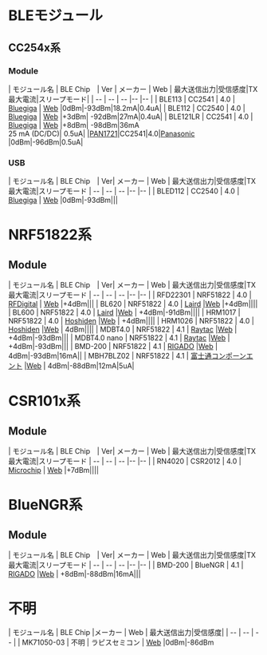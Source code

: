 # BLEモジュール

## CC254x系



### Module

| モジュール名 | BLE Chip　| Ver | メーカー | Web | 最大送信出力|受信感度|TX最大電流|スリープモード|
| -- | -- | -- |-- |-- |
| BLE113 | CC2541 | 4.0 | [Bluegiga](http://www.bluegiga.com/) | [Web](https://www.bluegiga.com/en-US/products/ble113-bluetooth-smart-module/) |0dBm|-93dBm|18.2mA|0.4uA|
| BLE112 | CC2540 | 4.0 | [Bluegiga](http://www.bluegiga.com/) | [Web](https://www.bluegiga.com/en-US/products/ble112-bluetooth-smart-module/) |+3dBm| -92dBm|27mA|0.4uA|
| BLE121LR | CC2541 | 4.0 | [Bluegiga](http://www.bluegiga.com/) | [Web](https://www.bluegiga.com/en-US/products/ble121lr-bluetooth-smart-long/) |+8dBm| -98dBm|36mA<br>25 mA (DC/DC)| 0.5uA|
|[PAN1721](http://na.industrial.panasonic.com/products/wireless-connectivity/bluetooth/bluetooth-smart-low-energy/series/pan1721-series/CS465)|CC2541|4.0|[Panasonic](http://wwww.panasonic.com) |0dBm|-96dBm|0.5uA|


### USB
| モジュール名 | BLE Chip　| Ver| メーカー | Web | 最大送信出力|受信感度|TX最大電流|スリープモード
| -- | -- | -- |-- |-- |
| BLED112 | CC2540 | 4.0 | [Bluegiga](http://www.bluegiga.com/) | [Web](https://www.bluegiga.com/en-US/products/bled112-bluetooth-smart-dongle/) |0dBm|-93dBm|||

# NRF51822系

## Module

| モジュール名 | BLE Chip　| Ver| メーカー | Web | 最大送信出力|受信感度|TX最大電流|スリープモード
| -- | -- | -- |-- |-- |
| RFD22301 | NRF51822 | 4.0 | [RFDigital](http://www.rfdigital.com/) | [Web](http://www.rfdigital.com/product/rfd22301-rfduino-ble-smt/index.html) |+4dBm|||
| BL620 | NRF51822 | 4.0 | [Laird](http://www.lairdtech.com) |[Web](http://www.lairdtech.com/products/bl620) |+4dBm||||
| BL600 | NRF51822 | 4.0 | [Laird](http://www.lairdtech.com) |[Web](http://www.lairdtech.com/products/bl600-series) | +4dBm|-91dBm||||
| HRM1017 | NRF51822 | 4.0 | [Hoshiden](http://www.hosiden.co.jp/) |[Web](http://www.hosiden.co.jp/news/product/hrm1017.html) | +4dBm||||
| HRM1026 | NRF51822 | 4.0 | [Hoshiden](http://www.fcl.fujitsu.com/) |[Web](http://www.hosiden.co.jp/news/product/hrm1026.html) | 4dBm||||
| MDBT4.0 | NRF51822 | 4.1 | [Raytac](http://www.raytac.com/) |[Web](http://www.raytac.com/products.php) | +4dBm|-93dBm|||
| MDBT4.0 nano | NRF51822 | 4.1 | [Raytac](http://www.raytac.com/) |[Web](http://www.raytac.com/products.php) | +4dBm|-93dBm|||
| BMD-200 | NRF51822 | 4.1 | [RIGADO](http://www.rigado.com/) |[Web](https://www.rigado.com/product/bmd-200) | 4dBm|-93dBm|16mA||
| MBH7BLZ02 | NRF51822 | 4.1 | [富士通コンポーンエント](http://www.fcl.fujitsu.com/) |[Web](http://www.fcl.fujitsu.com/downloads/services/wireless-modules/mbh7blz01.pdf) | 4dBm|-88dBm|12mA|5uA|


# CSR101x系

## Module
| モジュール名 | BLE Chip　| Ver| メーカー | Web | 最大送信出力|受信感度|TX最大電流|スリープモード
| -- | -- | -- |-- |-- |
| RN4020 | CSR2012 | 4.0 | [Microchip](http://www.microchip.com/) | [Web](http://ww1.microchip.com/downloads/en/DeviceDoc/50002279A.pdf) |+7dBm||||

# BlueNGR系

## Module
| モジュール名 | BLE Chip　| Ver| メーカー | Web | 最大送信出力|受信感度|TX最大電流|スリープモード
| -- | -- | -- |-- |-- |
| BMD-200 | BlueNGR | 4.1 | [RIGADO](http://www.rigado.com/) |[Web](https://www.rigado.com/product/bmd-100) | +8dBm|-88dBm|16mA|||

# 不明

| モジュール名 | BLE Chip |メーカー | Web | 最大送信出力|受信感度|
| -- | -- | -- |
| MK71050-03 | 不明 | ラピスセミコン | [Web](http://www.lapis-semi.com/jp/semicon/telecom/landing/mk71050-03.html) |0dBm|-86dBm
